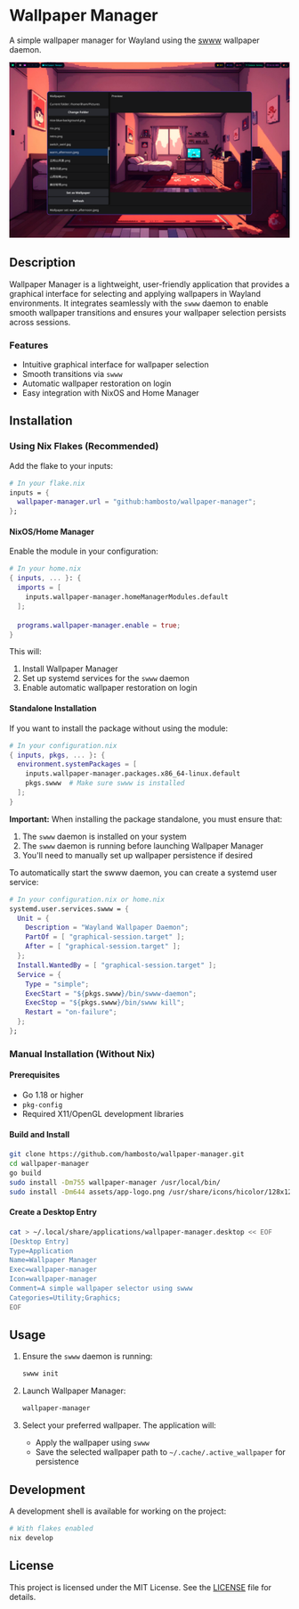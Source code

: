 # Wallpaper Manager

A simple wallpaper manager for Wayland using the [swww](https://github.com/LGFae/swww) wallpaper daemon.

![SWWW Selector](assets/full_2025-03-12_14-41-38.png)

## Description

Wallpaper Manager is a lightweight, user-friendly application that provides a graphical interface for selecting and applying wallpapers in Wayland environments. It integrates seamlessly with the `swww` daemon to enable smooth wallpaper transitions and ensures your wallpaper selection persists across sessions.

### Features
- Intuitive graphical interface for wallpaper selection
- Smooth transitions via `swww`
- Automatic wallpaper restoration on login
- Easy integration with NixOS and Home Manager

## Installation

### Using Nix Flakes (Recommended)

Add the flake to your inputs:

```nix
# In your flake.nix
inputs = {
  wallpaper-manager.url = "github:hambosto/wallpaper-manager";
};
```

#### NixOS/Home Manager

Enable the module in your configuration:

```nix
# In your home.nix
{ inputs, ... }: {
  imports = [
    inputs.wallpaper-manager.homeManagerModules.default
  ];

  programs.wallpaper-manager.enable = true;
}
```

This will:
1. Install Wallpaper Manager
2. Set up systemd services for the `swww` daemon
3. Enable automatic wallpaper restoration on login

#### Standalone Installation

If you want to install the package without using the module:

```nix
# In your configuration.nix
{ inputs, pkgs, ... }: {
  environment.systemPackages = [
    inputs.wallpaper-manager.packages.x86_64-linux.default
    pkgs.swww  # Make sure swww is installed
  ];
}
```

**Important:** When installing the package standalone, you must ensure that:
1. The `swww` daemon is installed on your system
2. The `swww` daemon is running before launching Wallpaper Manager
3. You'll need to manually set up wallpaper persistence if desired

To automatically start the swww daemon, you can create a systemd user service:

```nix
# In your configuration.nix or home.nix
systemd.user.services.swww = {
  Unit = {
    Description = "Wayland Wallpaper Daemon";
    PartOf = [ "graphical-session.target" ];
    After = [ "graphical-session.target" ];
  };
  Install.WantedBy = [ "graphical-session.target" ];
  Service = {
    Type = "simple";
    ExecStart = "${pkgs.swww}/bin/swww-daemon";
    ExecStop = "${pkgs.swww}/bin/swww kill";
    Restart = "on-failure";
  };
};
```

### Manual Installation (Without Nix)

#### Prerequisites
- Go 1.18 or higher
- `pkg-config`
- Required X11/OpenGL development libraries

#### Build and Install

```bash
git clone https://github.com/hambosto/wallpaper-manager.git
cd wallpaper-manager
go build
sudo install -Dm755 wallpaper-manager /usr/local/bin/
sudo install -Dm644 assets/app-logo.png /usr/share/icons/hicolor/128x128/apps/wallpaper-manager.png
```

#### Create a Desktop Entry

```bash
cat > ~/.local/share/applications/wallpaper-manager.desktop << EOF
[Desktop Entry]
Type=Application
Name=Wallpaper Manager
Exec=wallpaper-manager
Icon=wallpaper-manager
Comment=A simple wallpaper selector using swww
Categories=Utility;Graphics;
EOF
```

## Usage

1. Ensure the `swww` daemon is running:
   ```bash
   swww init
   ```

2. Launch Wallpaper Manager:
   ```bash
   wallpaper-manager
   ```

3. Select your preferred wallpaper. The application will:
   - Apply the wallpaper using `swww`
   - Save the selected wallpaper path to `~/.cache/.active_wallpaper` for persistence

## Development

A development shell is available for working on the project:

```bash
# With flakes enabled
nix develop
```

## License

This project is licensed under the MIT License. See the [LICENSE](LICENSE) file for details.

